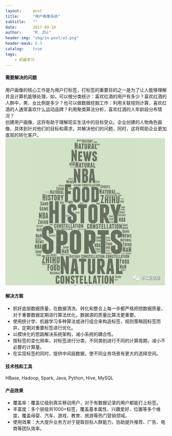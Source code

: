 ```yaml
---
layout:     post
title:      "用户画像系统"
subtitle:   ""
date:       2017-09-10
author:     "M. Zhi"
header-img: "img/in-post/a3.png"
header-mask: 0.3
catalog:    true
tags:
    - 机器学习
---
```



#### 需要解决的问题
用户画像的核心工作是为用户打标签，打标签的重要目的之一是为了让人能够理解并且计算机能够处理，如，可以做分类统计：喜欢红酒的用户有多少？喜欢红酒的人群中，男、女比例是多少？也可以做数据挖掘工作：利用关联规则计算，喜欢红酒的人通常喜欢什么运动品牌？利用聚类算法分析，喜欢红酒的人年龄段分布情况？    
创建用户画像，这将有助于理解现实生活中的目标受众。企业创建的人物角色画像，具体到针对他们的目标和需求，并解决他们的问题，同时，这将帮助企业更加直观的转化客户。    
![](/img/persona_1.jpg)


#### 解决方案
+ 抓好底层数据质量，在数据清洗、转化和整合上每一步都严格把控数据质量，对于重要数据定期进行算法优化，数据源的质量比算法更重要。
+ 使用统计学、机器学习多种算法或进行组合来构造标签，规则策略因标签而异，定期对重要标签进行优化。
+ 以模块化的思路解决系统架构，减小系统的耦合性。
+ 按标签的变化频率，对标签进行分类，不同类别进行不同的计算周期，减小不必要的计算量。
+ 在实现标签的同时，提供中间层数据，使不同业务场景有更大的选择空间。


#### 技术栈和工具

HBase, Hadoop, Spark, Java, Python, Hive, MySQL

#### 产品效果
+ 覆盖率：覆盖亿级别真实移动用户，对于有数据记录的用户都能打上标签。
+ 丰富度：多个层级共1000+标签，覆盖基本属性、兴趣爱好、位置等多个维度，覆盖母婴、汽车、游戏、教育、旅游等热门营销领域。
+ 使用效果：大大提升业务方对于提取目标人群能力，协助提升推荐、广告、电商等团队效率。
